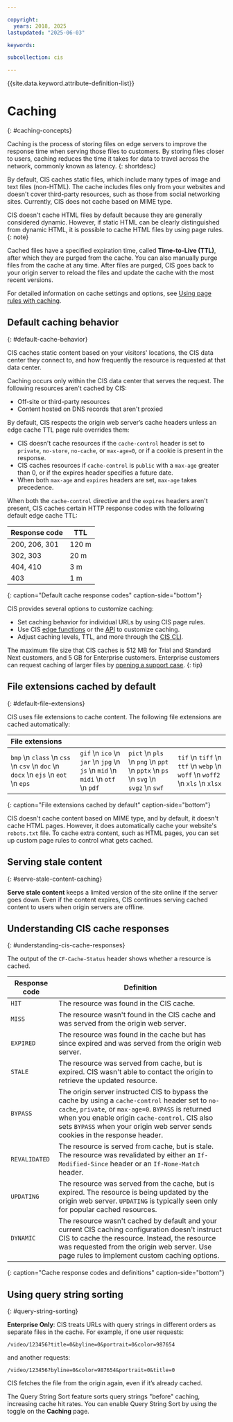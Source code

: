 ```yaml
---

copyright:
  years: 2018, 2025
lastupdated: "2025-06-03"

keywords:

subcollection: cis

---
```


{{site.data.keyword.attribute-definition-list}}

# Caching
{: #caching-concepts}

Caching is the process of storing files on edge servers to improve the response time when serving those files to customers. By storing files closer to users, caching reduces the time it takes for data to travel across the network, commonly known as latency.
{: shortdesc}

By default, CIS caches static files, which include many types of image and text files (non-HTML). The cache includes files only from your websites and doesn't cover third-party resources, such as those from social networking sites. Currently, CIS does not cache based on MIME type.

CIS doesn't cache HTML files by default because they are generally considered dynamic. However, if static HTML can be clearly distinguished from dynamic HTML, it is possible to cache HTML files by using page rules.
{: note}

Cached files have a specified expiration time, called **Time-to-Live (TTL)**, after which they are purged from the cache. You can also manually purge files from the cache at any time. After files are purged, CIS goes back to your origin server to reload the files and update the cache with the most recent versions.

For detailed information on cache settings and options, see [Using page rules with caching](/docs/cis?topic=cis-use-page-rules-with-caching).

## Default caching behavior
{: #default-cache-behavior}

CIS caches static content based on your visitors' locations, the CIS data center they connect to, and how frequently the resource is requested at that data center.

Caching occurs only within the CIS data center that serves the request. The following resources aren't cached by CIS:

- Off-site or third-party resources
- Content hosted on DNS records that aren't proxied

By default, CIS respects the origin web server’s cache headers unless an edge cache TTL page rule overrides them:

- CIS doesn't cache resources if the `cache-control` header is set to `private`, `no-store`, `no-cache`, or `max-age=0`, or if a cookie is present in the response.
- CIS caches resources if `cache-control` is `public` with a `max-age` greater than 0, or if the expires header specifies a future date.
- When both `max-age` and `expires` headers are set, `max-age` takes precedence.

When both the `cache-control` directive and the `expires` headers aren't present, CIS caches certain HTTP response codes with the following default edge cache TTL:

|Response code|TTL  |
|-------------|--------|
|200, 206, 301|120 m|
|302, 303     |20 m |
|404, 410     |3 m  |
|403          |1 m  |
{: caption="Default cache response codes" caption-side="bottom"}

CIS provides several options to customize caching:

- Set caching behavior for individual URLs by using CIS page rules.
- Use CIS [edge functions](/docs/cis?topic=cis-edge-functions-use-cases#caching-using-fetch) or the [API](/docs/cis?topic=cis-edge-functions-use-cases#cache-api) to customize caching.
- Adjust caching levels, TTL, and more through the [CIS CLI](/docs/cis?topic=cis-cis-cli#cache).

The maximum file size that CIS caches is 512 MB for Trial and Standard Next customers, and 5 GB for Enterprise customers. Enterprise customers can request caching of larger files by [opening a support case](/docs/account?topic=account-open-case&interface=ui).
{: tip}

## File extensions cached by default
{: #default-file-extensions}

CIS uses file extensions to cache content. The following file extensions are cached automatically:

| File extensions |  |  |  |
|:---------| :--------|:-------|:-------|
| `bmp` \n `class` \n `css` \n `csv` \n `doc` \n `docx` \n `ejs` \n `eot` \n `eps`|  `gif` \n `ico` \n `jar` \n `jpg` \n `js` \n `mid` \n `midi` \n `otf` \n `pdf` | `pict` \n `pls` \n `png` \n `ppt` \n `pptx` \n `ps` \n `svg` \n `svgz` \n `swf` | `tif` \n `tiff` \n `ttf` \n `webp` \n `woff` \n `woff2` \n `xls` \n `xlsx` |
{: caption="File extensions cached by default" caption-side="bottom"}

CIS doesn't cache content based on MIME type, and by default, it doesn't cache HTML pages. However, it does automatically cache your website's `robots.txt` file. To cache extra content, such as HTML pages, you can set up custom page rules to control what gets cached.

## Serving stale content
{: #serve-stale-content-caching}

**Serve stale content** keeps a limited version of the site online if the server goes down. Even if the content expires, CIS continues serving cached content to users when origin servers are offline.

## Understanding CIS cache responses
{: #understanding-cis-cache-responses}

The output of the `CF-Cache-Status` header shows whether a resource is cached.

| Response code | Definition |
|---------------|------------|
|`HIT`|The resource was found in the CIS cache.|
|`MISS`|The resource wasn't found in the CIS cache and was served from the origin web server.|
|`EXPIRED`|The resource was found in the cache but has since expired and was served from the origin web server.
|`STALE`|The resource was served from cache, but is expired. CIS wasn't able to contact the origin to retrieve the updated resource.|
|`BYPASS`|The origin server instructed CIS to bypass the cache by using a `cache-control` header set to `no-cache`, `private`, or `max-age=0`. `BYPASS` is returned when you enable origin `cache-control`. CIS also sets `BYPASS` when your origin web server sends cookies in the response header.|
|`REVALIDATED`|The resource is served from cache, but is stale. The resource was revalidated by either an `If-Modified-Since` header or an `If-None-Match` header.|
|`UPDATING`|The resource was served from the cache, but is expired. The resource is being updated by the origin web server. `UPDATING` is typically seen only for popular cached resources.|
|`DYNAMIC`|The resource wasn't cached by default and your current CIS caching configuration doesn't instruct CIS to cache the resource. Instead, the resource was requested from the origin web server. Use page rules to implement custom caching options.|
{: caption="Cache response codes and definitions" caption-side="bottom"}

## Using query string sorting
{: #query-string-sorting}

**Enterprise Only**: CIS treats URLs with query strings in different orders as separate files in the cache. For example, if one user requests:

`/video/123456?title=0&byline=0&portrait=0&color=987654`

and another requests:

`/video/123456?byline=0&color=987654&portrait=0&title=0`

CIS fetches the file from the origin again, even if it’s already cached.

The Query String Sort feature sorts query strings "before" caching, increasing cache hit rates. You can enable Query String Sort by using the toggle on the **Caching** page.
